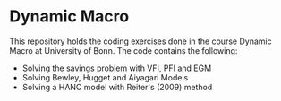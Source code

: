 # Dynamic Macro
 This repository holds the coding exercises done in the course Dynamic Macro at University of Bonn. The code contains the following:

- Solving the savings problem with VFI, PFI and EGM
- Solving Bewley, Hugget and Aiyagari Models
- Solving a HANC model with Reiter's (2009) method
